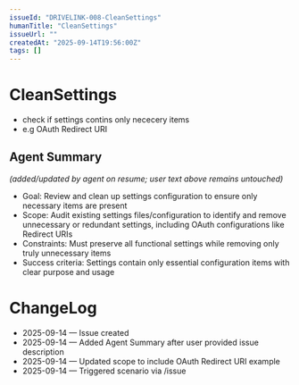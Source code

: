 ```yaml
---
issueId: "DRIVELINK-008-CleanSettings"
humanTitle: "CleanSettings"
issueUrl: ""
createdAt: "2025-09-14T19:56:00Z"
tags: []
---
```


# CleanSettings
- check  if settings contins only nececery items
- e.g OAuth Redirect URI


## Agent Summary
*(added/updated by agent on resume; user text above remains untouched)*
- Goal: Review and clean up settings configuration to ensure only necessary items are present
- Scope: Audit existing settings files/configuration to identify and remove unnecessary or redundant settings, including OAuth configurations like Redirect URIs
- Constraints: Must preserve all functional settings while removing only truly unnecessary items
- Success criteria: Settings contain only essential configuration items with clear purpose and usage

# ChangeLog
- 2025-09-14 — Issue created
- 2025-09-14 — Added Agent Summary after user provided issue description
- 2025-09-14 — Updated scope to include OAuth Redirect URI example
- 2025-09-14 — Triggered scenario via /issue